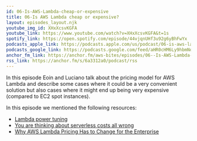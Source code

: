 ```yaml
---
id: 06-Is-AWS-Lambda-cheap-or-expensive
title: 06-Is AWS Lambda cheap or expensive?
layout: episodes_layout.njk
youtube_img_id: XHxXcsvKGFA
youtube_link: https://www.youtube.com/watch?v=XHxXcsvKGFA&t=1s
spotify_link: https://open.spotify.com/episode/44vjqnUHf3u92g6yBhFwYx
podcasts_apple_link: https://podcasts.apple.com/us/podcast/06-is-aws-lambda-cheap-or-expensive/id1585489017?i=1000538653186
podcasts_google_link: https://podcasts.google.com/feed/aHR0cHM6Ly9hbmNob3IuZm0vcy82YTMzMTJhMC9wb2RjYXN0L3Jzcw/episode/MjIxODIwOTEtYzEwZi00NTBiLWI5MTktYzZmZjAyY2JmMmIw?sa=X&ved=0CAUQkfYCahcKEwjQ4fnhqPX3AhUAAAAAHQAAAAAQAQ
anchor_fm_link: https://anchor.fm/aws-bites/episodes/06--Is-AWS-Lambda-cheap-or-expensive-e17ocg4
rss_link: https://anchor.fm/s/6a3312a0/podcast/rss
---
```



In this episode Eoin and Luciano talk about the pricing model for AWS Lambda and describe some cases where it could be a very convenient solution but also cases where it might end up being very expensive (compared to EC2 spot instances).

In this episode we mentioned the following resources:

  - [Lambda power tuning](https://github.com/alexcasalboni/aws-lambda-power-tuning)
  - [You are thinking about serverless costs all wrong](https://theburningmonk.com/2019/01/you-are-thinking-about-serverless-costs-all-wrong/)
  - [Why AWS Lambda Pricing Has to Change for the Enterprise](https://www.infoq.com/articles/aws-lambda-price-change/)
   
 